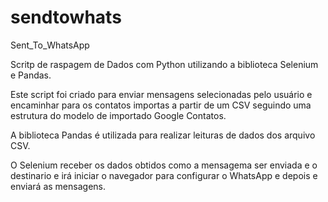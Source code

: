 # sendtowhats
Sent_To_WhatsApp


Scritp de raspagem de Dados com Python utilizando a biblioteca Selenium e Pandas.


Este script foi criado para enviar mensagens selecionadas pelo usuário e encaminhar para os contatos importas a partir de um CSV seguindo uma estrutura do modelo de importado Google Contatos.


A biblioteca Pandas é utilizada para realizar leituras de dados dos arquivo CSV.

O Selenium receber os dados obtidos como a mensagema ser enviada e o destinario e irá iniciar o navegador para configurar o WhatsApp e depois e enviará as mensagens.

